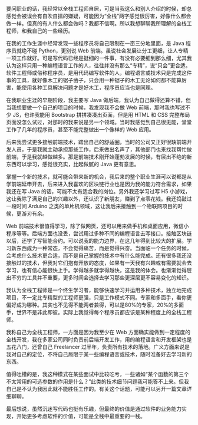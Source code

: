 要问职业的话，我经常以全栈工程师自居，可是当我这么和别人介绍的时候，却总感觉会被误会有自吹自擂的嫌疑，可能因为“全栈”两字感觉很厉害，好像什么都会做一样。但真的有人什么都会做吗？我都不信啊。所以我想聊聊我所理解的全栈工程师，和我自己的一些经历。

在我的工作生涯中经常发现一些程序员将自己限制在一亩三分地里面，是 Java 程序员就绝不碰 Python，更别说 Web 前端。虽说社会发展让分工更细，让人专精一项工作就好。可是写代码已经是挺细的一件事，有没有必要细到那么细，尤其我认为这样只用一种编程语言工作的人，往往并没有那么“专精”，说“只会”更合适。软件工程师或俗称程序员，是用代码编写软件的人，编程语言或技术只是完成这件事的工具，就好像木工的锯子凿子，只会用一种锯子的木工无论如何都不能算厉害，能使用各种工具解决问题才是好木工，程序员应当也是同理。

在我职业生涯的早期阶段，我主要写 Java 做后端，我认为自己做得还算不错，但当我想要做一个自己的项目的时候，我发现我不会做 Web 前端，那时我也写过不少 JS，也许我能用 Bootstrap 拼拼凑凑出页面，但是用 HTML 和 CSS 完整布局页面没怎么试过，对那时的我来说是另一个领域。当时我感觉到自己很无能，堂堂工作了几年的程序员，甚至不能完整做出一个像样的 Web 应用。

后来我尝试更多接触前端技术，踏出自己的舒适圈，当时的公司又正好很缺前端开发人员，于是我就主动承担那些工作，后来做出名声了，其他部门也来找我帮忙做前端，于是我就越做越多。那是前端技术刚开始蓬勃发展的时候，有层出不绝的新东西可以学习，感觉很充实，比起做腻的 Java 更有意思。

掌握一个新的技术，就可能会带来新的机会，我后来的整个职业生涯可以说都是从学前端延申开去，后来进入我喜欢的区块链行业也是因为我的能力符合需求，如果我还在写 Java 的话，可能不太有适合我的岗位。另外我还学习过写 H5 小游戏，这让我除了满足自己的兴趣以外，还认识了新朋友，赚到了点零花钱。我还捣鼓过一段时间 Arduino 之类的单片机领域，这让我后来接触到一个物联网项目的时候，更游刃有余。

Web 前端技术很值得学习，除了做网页，还可以用来做手机和桌面应用，微信小程序等等。后端方面也没丢，尝试用过多种不同的编程语言去写接口。接触区块链以后，还学了写智能合约。可以说我的能力边界，在这几年得到比较大的扩展。学习新东西成为一种常态，不会觉得痛苦，而是觉得兴奋。当面临一个任务的时候，会考虑什么技术更合适，而不是自己掌握的技术中有什么能完成。还有很多我还没接触过的技术，但我对它们抱有开放的态度，如果有一天我有兴趣或有需要就会去学习，也有信心能很快上手。学得越多就学得越快，这是我的体会。也渐渐觉得层出不穷的工具并不重要，更多时间会选择去学习那些更深层更不容易变化的知识。

我认为全栈工程师是一个终生学习者，能够快速学习并运用多种技术，独立地完成项目，不一定比专精型的工程师更强，只是工作模式不同。专家和多面手，看你更偏好成为哪种。其实也不见得不能两者兼得，可以是80%的专家，20%的多面手，世界不是非此即彼。实际上我觉得每个程序员都应该是某种程度上的全栈工程师。

我称自己为全栈工程师，一方面是因为我至少在 Web 方面确实能做到一定程度的全栈开发，我在多家公司同时负责前后端开发工作，用的编程语言和开发框架也是五花八门，还曾自己 Freelancer 过半年，负责所有技术的落地。广义方面来说是我对自己的定位，不将自己局限于某一些编程语言或技术，随时准备好去学习新的东西。

值得吐槽的是，我这种模式在某些面试中比较吃亏，一些诸如“某个函数的第三个不太常用的可选参数的作用是什么？”此类的技术细节问题我可能答不上来。但我自己是不认为我因此就不能胜任工作的。有关这个话题，可能可以另开一篇文章详细聊聊。

最后想说，虽然沉迷写代码也挺有乐趣，但最终的价值是通过软件的业务能力实现，开始更多考虑软件的价值，可能是全栈中最重要的一栈。